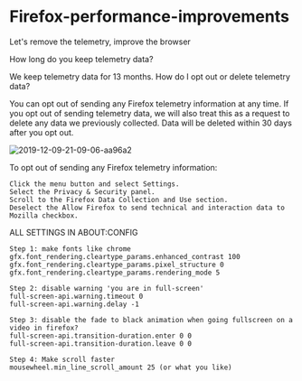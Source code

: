# Firefox-performance-improvements
Let's remove the telemetry, improve the browser

How long do you keep telemetry data?

We keep telemetry data for 13 months.
How do I opt out or delete telemetry data?

You can opt out of sending any Firefox telemetry information at any time. If you opt out of sending telemetry data, we will also treat this as a request to delete any data we previously collected. Data will be deleted within 30 days after you opt out. 

![2019-12-09-21-09-06-aa96a2](https://user-images.githubusercontent.com/108226177/221349644-d519e4e0-fc64-4359-b7ec-cfdb24bb11d3.png)

To opt out of sending any Firefox telemetry information:

    Click the menu button and select Settings.
    Select the Privacy & Security panel.
    Scroll to the Firefox Data Collection and Use section.
    Deselect the Allow Firefox to send technical and interaction data to Mozilla checkbox. 

ALL SETTINGS IN ABOUT:CONFIG

    Step 1: make fonts like chrome
    gfx.font_rendering.cleartype_params.enhanced_contrast 100
    gfx.font_rendering.cleartype_params.pixel_structure 0
    gfx.font_rendering.cleartype_params.rendering_mode 5

    Step 2: disable warning 'you are in full-screen'
    full-screen-api.warning.timeout 0
    full-screen-api.warning.delay -1

    Step 3: disable the fade to black animation when going fullscreen on a video in firefox?
    full-screen-api.transition-duration.enter 0 0
    full-screen-api.transition-duration.leave 0 0

    Step 4: Make scroll faster
    mousewheel.min_line_scroll_amount 25 (or what you like)
